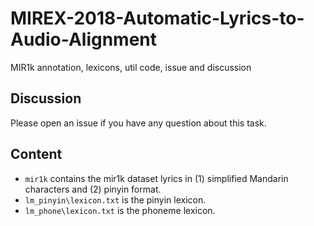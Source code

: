 # MIREX-2018-Automatic-Lyrics-to-Audio-Alignment
MIR1k annotation, lexicons, util code, issue and discussion

## Discussion
Please open an issue if you have any question about this task.

## Content
* `mir1k` contains the mir1k dataset lyrics in (1) simplified Mandarin characters and 
(2) pinyin format.
* `lm_pinyin\lexicon.txt` is the pinyin lexicon.
* `lm_phone\lexicon.txt` is the phoneme lexicon.
